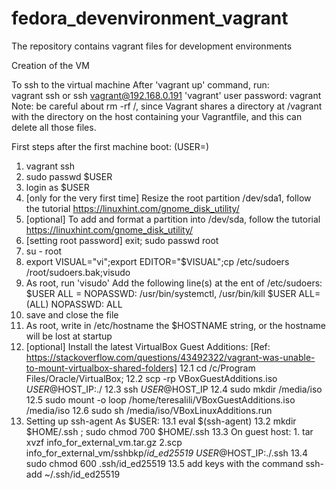 # fedora_devenvironment_vagrant
The repository contains vagrant files for development environments

Creation of the VM


To ssh to the virtual machine 
After 'vagrant up' command, run:  
vagrant ssh
or
ssh vagrant@192.168.0.191
'vagrant' user password: vagrant
Note: be careful about rm -rf /, since Vagrant shares a directory at /vagrant with the directory on the host containing your Vagrantfile, and this can delete all those files.

First steps after the first machine boot: (USER=<your username>)
1. vagrant ssh
2. sudo passwd $USER
3. login as $USER
4. [only for the very first time] Resize the root partition /dev/sda1, follow the tutorial https://linuxhint.com/gnome_disk_utility/
5. [optional] To add and format a partition into /dev/sda, follow the tutorial https://linuxhint.com/gnome_disk_utility/
6. [setting root password] exit; sudo passwd root
7. su - root
8. export VISUAL="vi";export EDITOR="$VISUAL";cp /etc/sudoers /root/sudoers.bak;visudo
9. As root, run 'visudo'
Add the following line(s) at the ent of /etc/sudoers:
$USER ALL = NOPASSWD: /usr/bin/systemctl, /usr/bin/kill
$USER ALL=(ALL) NOPASSWD: ALL
10. save and close the file
11. As root, write in /etc/hostname the $HOSTNAME string, or the hostname will be lost at startup
12. [optional] Install the latest VirtualBox Guest Additions: [Ref: https://stackoverflow.com/questions/43492322/vagrant-was-unable-to-mount-virtualbox-shared-folders]
  12.1 cd /c/Program Files/Oracle/VirtualBox;
  12.2 scp -rp VBoxGuestAdditions.iso $USER@$HOST_IP:./
  12.3 ssh $USER@$HOST_IP
  12.4 sudo mkdir /media/iso
  12.5 sudo mount -o loop /home/teresalili/VBoxGuestAdditions.iso /media/iso
  12.6 sudo sh /media/iso/VBoxLinuxAdditions.run
13. Setting up ssh-agent
As $USER: 
  13.1 eval $(ssh-agent)
  13.2  mkdir $HOME/.ssh ; sudo chmod 700 $HOME/.ssh
  13.3 On guest host: 1. tar xvzf info_for_external_vm.tar.gz 2.scp info_for_external_vm/sshbkp/*id_ed25519* $USER@$HOST_IP:./.ssh
  13.4 sudo chmod 600 .ssh/id_ed25519
  13.5 add keys with the command ssh-add ~/.ssh/id_ed25519
